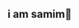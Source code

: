 ##  i am samim👋

<!--
** dark kha/dark khan** is a ✨ _special_ ✨ repository because its `README.md` (this file) appears on your GitHub profile.

Here are some ideas to get you started:

- 🔭  c++++...
- 🌱 I’m currently learning ...
- 👯 I’m looking to collaborate on ...
- 🤔 I’m looking for help with ...
- 💬 Ask me about ...
- 📫 How to reach me: ...
- 😄 Pronouns: ...
- ⚡ Fun fact: ...
-->
